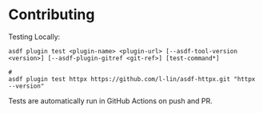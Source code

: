 # Contributing

Testing Locally:

```shell
asdf plugin test <plugin-name> <plugin-url> [--asdf-tool-version <version>] [--asdf-plugin-gitref <git-ref>] [test-command*]

#
asdf plugin test httpx https://github.com/l-lin/asdf-httpx.git "httpx --version"
```

Tests are automatically run in GitHub Actions on push and PR.
